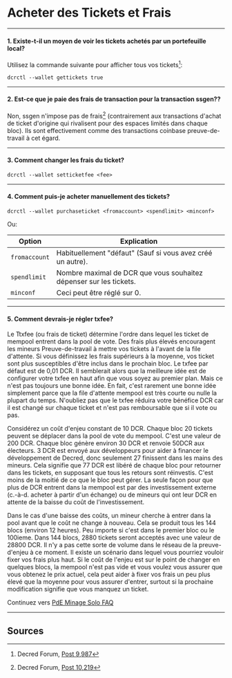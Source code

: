 # **<i class="fa fa-ticket"></i> Acheter des Tickets et Frais**

---

#### **1. Existe-t-il un moyen de voir les tickets achetés par un portefeuille local?**

Utilisez la commande suivante pour afficher tous vos tickets[^9987]:

```no-highlight
dcrctl --wallet gettickets true
```

---

#### **2. Est-ce que je paie des frais de transaction pour la transaction ssgen??**

Non, ssgen n'impose pas de frais[^10219] (contrairement aux transactions d'achat de ticket d'origine qui rivalisent pour des espaces limités dans chaque bloc). Ils sont effectivement comme des transactions coinbase preuve-de-travail à cet égard.

---

#### **3. Comment changer les frais du ticket?**

```no-highlight
dcrctl --wallet setticketfee <fee>
```

---

#### **4. Comment puis-je acheter manuellement des tickets?**

```no-highlight
dcrctl --wallet purchaseticket <fromaccount> <spendlimit> <minconf>
```

Ou:

Option        | Explication
---           | ---
`fromaccount` | Habituellement "défaut" (Sauf si vous avez créé un autre).
`spendlimit`  | Nombre maximal de DCR que vous souhaitez dépenser sur les tickets.
`minconf`     | Ceci peut être réglé sur 0.

---

#### **5. Comment devrais-je régler txfee?**

Le Ttxfee (ou frais de ticket) détermine l'ordre dans lequel les ticket de mempool entrent dans la pool de vote. Des frais plus élevés encouragent les mineurs Preuve-de-travail à mettre vos tickets à l'avant de la file d'attente. Si vous définissez les frais supérieurs à la moyenne, vos ticket sont plus susceptibles d'être inclus dans le prochain bloc. Le txfee par défaut est de 0,01 DCR. Il semblerait alors que la meilleure idée est de configurer votre txfee en haut afin que vous soyez au premier plan. Mais ce n'est pas toujours une bonne idée. En fait, c'est rarement une bonne idée simplement parce que la file d'attente mempool est très courte ou nulle la plupart du temps. N'oubliez pas que le txfee rêduira votre bénéfice DCR car il est changé sur chaque ticket et n'est pas remboursable que si il vote ou pas.

Considérez un coût d'enjeu constant de 10 DCR. Chaque bloc 20 tickets peuvent se déplacer dans la pool de vote du mempool. C'est une valeur de 200 DCR. Chaque bloc génère environ 30 DCR et renvoie 50DCR aux électeurs. 3 DCR est envoyé aux développeurs pour aider à financer le développement de Decred, donc seulement 27 finissent dans les mains des mineurs. Cela signifie que 77 DCR est libéré de chaque bloc pour retourner dans les tickets, en supposant que tous les retours sont réinvestis. C'est moins de la moitié de ce que le bloc peut gérer. La seule façon pour que plus de DCR entrent dans la mempool est par des investissement externe (c.-à-d. acheter à partir d'un échange) ou de mineurs qui ont leur DCR en attente de la baisse du coût de l'investissement.

Dans le cas d'une baisse des coûts, un mineur cherche à entrer dans la pool avant que le coût ne change à nouveau. Cela se produit tous les 144 blocs (environ 12 heures). Peu importe si c'est dans le premier bloc ou le 100ieme. Dans 144 blocs, 2880 tickets seront acceptés avec une valeur de 28800 DCR. Il n'y a pas cette sorte de volume dans le réseau de la preuve-d'enjeu à ce moment. Il existe un scénario dans lequel vous pourriez vouloir fixer vos frais plus haut. Si le coût de l'enjeu est sur le point de changer en quelques blocs, la mempool n'est pas vide et vous voulez vous assurer que vous obtenez le prix actuel, cela peut aider à fixer vos frais un peu plus élevé que la moyenne pour vous assurer d'entrer, surtout si la prochaine modification signifie que vous manquez un ticket.

Continuez vers [PdE Minage Solo FAQ](/faq/proof-of-stake/solo-mining.md)

---

## **<i class="fa fa-book"></i> Sources**

[^9987]: Decred Forum, [Post 9,987](https://forum.decred.org/threads/582/page-2#post-9987)
[^10219]: Decred Forum, [Post 10,219](https://forum.decred.org/threads/180/page-6#post-10219)
